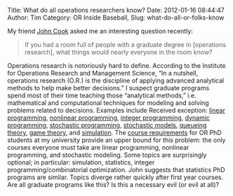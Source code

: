 Title: What do all operations researchers know?
Date: 2012-01-16 08:44:47
Author: Tim
Category: OR Inside Baseball,
Slug: what-do-all-or-folks-know

My friend [John Cook](http://www.johndcook.com/blog/) asked me an interesting question recently:

> If you had a room full of people with a graduate degree in [operations research], what things would nearly everyone in the room know?

Operations research is notoriously hard to define. According to the Institute for Operations Research and Management Science, “In a nutshell, operations research (O.R.) is the discipline of applying advanced analytical methods to help make better decisions.” I suspect graduate programs spend most of their time teaching those “analytical methods,” i.e. mathematical and computational techniques for modeling and solving problems related to decisions. Examples include Received exception: [linear programming](http://en.wikipedia.org/wiki/Linear_programming), [nonlinear programming](http://en.wikipedia.org/wiki/Nonlinear_programming), [integer programming](http://en.wikipedia.org/wiki/Integer_programming), [dynamic programming](http://en.wikipedia.org/wiki/Dynamic_programming), [stochastic programming](http://en.wikipedia.org/wiki/Stochastic_programming), [stochastic models](http://en.wikipedia.org/wiki/Stochastic_models), [queueing theory](http://en.wikipedia.org/wiki/Queueing_theory), [game theory](http://en.wikipedia.org/wiki/Game_theory), and [simulation](http://en.wikipedia.org/wiki/Simulation). The [course requirements](http://www.or.ncsu.edu/academics/msc.php) for OR PhD students at my university provide an upper bound for this problem: the only courses everyone must take are linear programming, nonlinear programming, and stochastic modeling. Some topics are surprisingly optional; in particular: simulation, statistics, integer programming/combinatorial optimization. John suggests that statistics PhD programs are similar. Topics diverge rather quickly after first year courses. Are all graduate programs like this? Is this a necessary evil (or evil at all)?

